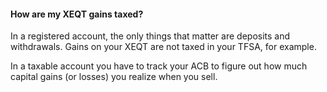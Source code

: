 #### How are my XEQT gains taxed?

In a registered account, the only things that matter are deposits and withdrawals. Gains on your XEQT are not taxed in your TFSA, for example.

In a taxable account you have to track your ACB to figure out how much capital gains (or losses) you realize when you sell.
